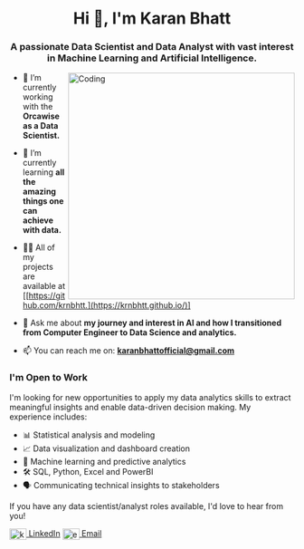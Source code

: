 <h1 align="center">Hi 👋, I'm Karan Bhatt</h1>
<h3 align="center">A passionate Data Scientist and Data Analyst with vast interest in Machine Learning and Artificial Intelligence.</h3>
<img align="right" alt="Coding" width="400" src="https://digitalcreativemind.com/wp-content/uploads/2021/06/Analytics_amp_Data_Science.gif">

- 🔭 I’m currently working with the **Orcawise as a Data Scientist.**
  
- 🌱 I’m currently learning **all the amazing things one can achieve with data.**

- 👨‍💻 All of my projects are available at [[https://github.com/krnbhtt.](https://krnbhtt.github.io/)]

- 💬 Ask me about **my journey and interest in AI and how I transitioned from Computer Engineer to Data Science and analytics.**

- 📫 You can reach me on: **karanbhattofficial@gmail.com**

<!-- I'm Open to Work -->
<h3 align="left">I'm Open to Work</h3>

<p align="left">
  I'm looking for new opportunities to apply my data analytics skills to extract meaningful insights and enable data-driven decision making. My experience includes:
</p>

- 📊 Statistical analysis and modeling 
- 📈 Data visualization and dashboard creation
- 🧮 Machine learning and predictive analytics
- 🛠️ SQL, Python, Excel and PowerBI
- 🗣️ Communicating technical insights to stakeholders 

<p align="left">
  If you have any data scientist/analyst roles available, I'd love to hear from you!
</p>

<p align="left">
  <a href="https://www.linkedin.com/in/karanbhatt1/" target="blank"><img align="center" src="https://raw.githubusercontent.com/rahuldkjain/github-profile-readme-generator/master/src/images/icons/Social/linked-in-alt.svg" alt="karanbhatt" height="20" width="30" /> LinkedIn</a>
  <a href="mailto:karanbhattofficial@gmail.com" target="blank"><img align="center" src="https://upload.wikimedia.org/wikipedia/commons/4/4e/Mail_%28iOS%29.svg"  alt="email" height="20" width="30" /> Email</a>
</p>
<!--
**krnbhtt/krnbhtt** is a ✨ _special_ ✨ repository because its `README.md` (this file) appears on your GitHub profile.
- 🔭 I’m currently working on ...
- 🌱 I’m currently learning ...
- 👯 I’m looking to collaborate on ...
- 🤔 I’m looking for help with ...
- 💬 Ask me about ...
- 📫 How to reach me: ...
- 😄 Pronouns: ...
- ⚡ Fun fact: ...
-->
